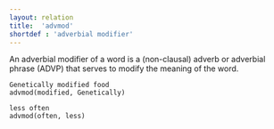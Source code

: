 ```yaml
---
layout: relation
title:  'advmod'
shortdef : 'adverbial modifier'
---
```


An adverbial modifier of a word is a (non-clausal) adverb or adverbial
phrase (ADVP) that serves to modify the meaning of the word.

~~~ sdparse
Genetically modified food
advmod(modified, Genetically)
~~~

~~~ sdparse
less often
advmod(often, less)
~~~
<!-- Interlanguage links updated Út zář 29 20:31:41 CEST 2020 -->

